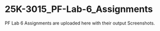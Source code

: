 # 25K-3015_PF-Lab-6_Assignments
PF Lab 6 Assignments are uploaded here with their output Screenshots.
